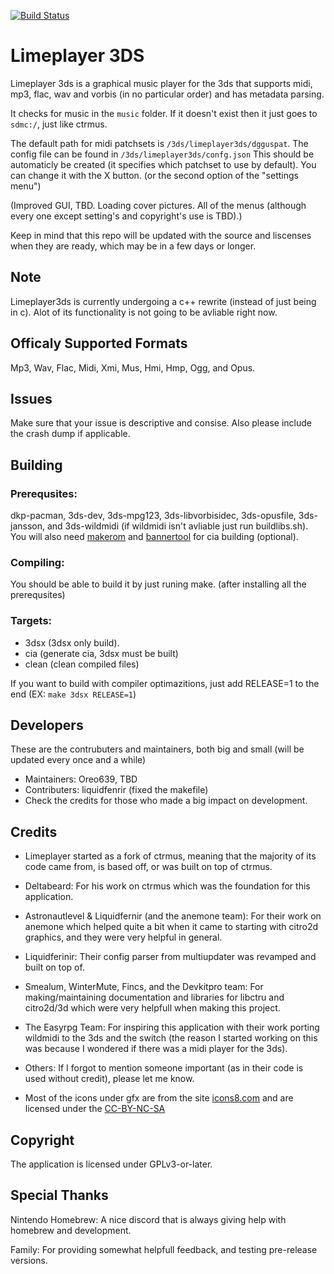 [![Build Status](https://travis-ci.com/Oreo639/LimePlayer3DS.svg?branch=master)](https://travis-ci.com/Oreo639/LimePlayer3DS)
# Limeplayer 3DS
Limeplayer 3ds is a graphical music player for the 3ds that supports midi, mp3, flac, wav and vorbis (in no particular order) and has metadata parsing.

It checks for music in the `music` folder. If it doesn't exist then it just goes to `sdmc:/`, just like ctrmus. 

The default path for midi patchsets is `/3ds/limeplayer3ds/dgguspat`. The config file can be found in `/3ds/limeplayer3ds/confg.json` This should be automaticly be created (it specifies which patchset to use by default). You can change it with the X button. (or the second option of the "settings menu")

(Improved GUI, TBD. Loading cover pictures. All of the menus (although every one except setting's and copyright's use is TBD).)

Keep in mind that this repo will be updated with the source and liscenses when they are ready, which may be in a few days or longer.


## Note
Limeplayer3ds is currently undergoing a c++ rewrite (instead of just being in c). Alot of its functionality is not going to be avliable right now.

## Officaly Supported Formats
Mp3, Wav, Flac, Midi, Xmi, Mus, Hmi, Hmp, Ogg, and Opus.

## Issues
Make sure that your issue is descriptive and consise. Also please include the crash dump if applicable.

## Building
### Prerequsites:
dkp-pacman, 3ds-dev, 3ds-mpg123, 3ds-libvorbisidec, 3ds-opusfile, 3ds-jansson, and 3ds-wildmidi (if wildmidi isn't avliable just run buildlibs.sh). You will also need [makerom](https://github.com/profi200/Project_CTR) and [bannertool](https://github.com/Steveice10/bannertool/) for cia building (optional).

### Compiling:
You should be able to build it by just runing make. (after installing all the prerequsites)

### Targets: 
+ 3dsx (3dsx only build).
+ cia (generate cia, 3dsx must be built)
+ clean (clean compiled files)

If you want to build with compiler optimazitions, just add RELEASE=1 to the end (EX: `make 3dsx RELEASE=1`)

## Developers
These are the contrubuters and maintainers, both big and small (will be updated every once and a while)
+ Maintainers: Oreo639, TBD
+ Contributers: liquidfenrir (fixed the makefile)
+ Check the credits for those who made a big impact on development.

## Credits
+ Limeplayer started as a fork of ctrmus, meaning that the majority of its code came from, is based off, or was built on top of ctrmus.

+ Deltabeard: For his work on ctrmus which was the foundation for this application.

+ Astronautlevel & Liquidfernir (and the anemone team): For their work on anemone which helped quite a bit when it came to starting with citro2d graphics, and they were very helpful in general.

+ Liquidferinir: Their config parser from multiupdater was revamped and built on top of.

+ Smealum, WinterMute, Fincs, and the Devkitpro team: For making/maintaining documentation and libraries for libctru and citro2d/3d which were very helpfull when making this project.

+ The Easyrpg Team: For inspiring this application with their work porting wildmidi to the 3ds and the switch (the reason I started working on this was because I wondered if there was a midi player for the 3ds).

+ Others: If I forgot to mention someone important (as in their code is used without credit), please let me know.

+ Most of the icons under gfx are from the site [icons8.com](https://icons8.com) and are licensed under the [CC-BY-NC-SA](https://creativecommons.org/licenses/by-nc-sa/3.0/)

## Copyright
The application is licensed under GPLv3-or-later.

## Special Thanks
Nintendo Homebrew: A nice discord that is always giving help with homebrew and development.

Family: For providing somewhat helpfull feedback, and testing pre-release versions.
